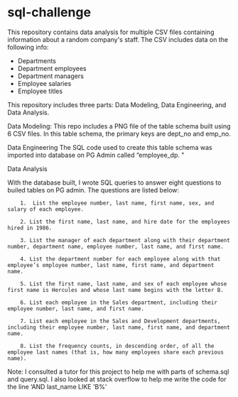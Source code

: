 # sql-challenge


This repository contains data analysis for multiple CSV files containing information about a random company's staff. The CSV includes data on the following info:

- Departments
- Department employees
- Department managers
- Employee salaries
- Employee titles

This repository includes three parts: Data Modeling, Data Engineering, and Data Analysis.

Data Modeling: 
        This repo includes a PNG file of the table schema built using 6 CSV files. In this table schema, the primary keys are dept_no and emp_no. 

Data Engineering 
        The SQL code used to create this table schema was imported into database on PG Admin called “employee_dp. " 

Data Analysis

With the database built, I wrote SQL queries to answer eight questions to builed tables on PG admin. The questions are listed below:

        1.  List the employee number, last name, first name, sex, and salary of each employee.

        2. List the first name, last name, and hire date for the employees hired in 1986.

        3. List the manager of each department along with their department number, department name, employee number, last name, and first name.

        4. List the department number for each employee along with that employee’s employee number, last name, first name, and department name.

        5. List the first name, last name, and sex of each employee whose first name is Hercules and whose last name begins with the letter B.
        
        6. List each employee in the Sales department, including their employee number, last name, and first name.

        7. List each employee in the Sales and Development departments, including their employee number, last name, first name, and department name.

        8. List the frequency counts, in descending order, of all the employee last names (that is, how many employees share each previous name).

Note: 
    I consulted a tutor for this project to help me with parts of schema.sql and query.sql. I also looked at stack overflow to help me write the code for the line  ‘AND last_name LIKE 'B%'





